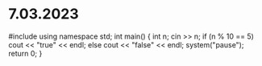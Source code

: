 # 7.03.2023
#include <iostream>
using namespace std; 
int main()
{
    int n;
    cin >> n;
    if (n % 10 == 5)
cout << "true" << endl;
else cout << "false" << endl;
system("pause"); 
return 0; 
}
